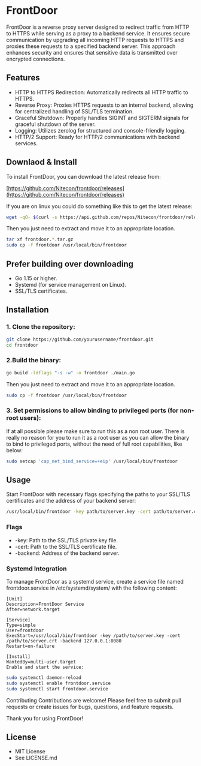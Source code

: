 # FrontDoor

FrontDoor is a reverse proxy server designed to redirect traffic from HTTP to HTTPS while serving as a proxy to a
backend service. It ensures secure communication by upgrading all incoming HTTP requests to HTTPS and proxies these
requests to a specified backend server. This approach enhances security and ensures that sensitive data is transmitted
over encrypted connections.

## Features

- HTTP to HTTPS Redirection: Automatically redirects all HTTP traffic to HTTPS.
- Reverse Proxy: Proxies HTTPS requests to an internal backend, allowing for centralized handling of SSL/TLS
  termination.
- Graceful Shutdown: Properly handles SIGINT and SIGTERM signals for graceful shutdown of the server.
- Logging: Utilizes zerolog for structured and console-friendly logging.
- HTTP/2 Support: Ready for HTTP/2 communications with backend services.

## Downlaod & Install

To install FrontDoor, you can download the latest release from:

[https://github.com/Nitecon/frontdoor/releases](https://github.com/Nitecon/frontdoor/releases)

If you are on linux you could do something like this to get the latest release:

```bash
wget -qO- $(curl -s https://api.github.com/repos/Nitecon/frontdoor/releases/latest | grep "linux_amd64"|grep https | cut -d : -f 2,3 | tr -d \" | awk '{$1 = $1};1') |tar -xvz
```

Then you just need to extract and move it to an appropriate location.

```bash
tar xf frontdoor.*.tar.gz
sudo cp -f frontdoor /usr/local/bin/frontdoor
```

## Prefer building over downloading

- Go 1.15 or higher.
- Systemd (for service management on Linux).
- SSL/TLS certificates.

## Installation

### 1. Clone the repository:

```bash
git clone https://github.com/yourusername/frontdoor.git
cd frontdoor
```

### 2.Build the binary:

```bash
go build -ldflags "-s -w" -o frontdoor ./main.go
```

Then you just need to extract and move it to an appropriate location.

```bash
sudo cp -f frontdoor /usr/local/bin/frontdoor
```

### 3. Set permissions to allow binding to privileged ports (for non-root users):

If at all possible please make sure to run this as a non root user. There is really no reason for you to run it as a
root user as you can allow the binary to bind to privileged ports, without the need of full root capabilities, like
below:

```bash
sudo setcap 'cap_net_bind_service=+eip' /usr/local/bin/frontdoor
```

## Usage

Start FrontDoor with necessary flags specifying the paths to your SSL/TLS certificates and the address of your backend
server:

```bash
/usr/local/bin/frontdoor -key path/to/server.key -cert path/to/server.crt -backend 127.0.0.1:8080
```

### Flags

- -key: Path to the SSL/TLS private key file.
- -cert: Path to the SSL/TLS certificate file.
- -backend: Address of the backend server.

### Systemd Integration

To manage FrontDoor as a systemd service, create a service file named frontdoor.service in /etc/systemd/system/ with the
following content:

```systemd
[Unit]
Description=FrontDoor Service
After=network.target

[Service]
Type=simple
User=frontdoor
ExecStart=/usr/local/bin/frontdoor -key /path/to/server.key -cert /path/to/server.crt -backend 127.0.0.1:8080
Restart=on-failure

[Install]
WantedBy=multi-user.target
Enable and start the service:

```

```bash
sudo systemctl daemon-reload
sudo systemctl enable frontdoor.service
sudo systemctl start frontdoor.service
```

Contributing
Contributions are welcome! Please feel free to submit pull requests or create issues for bugs, questions, and feature
requests.

Thank you for using FrontDoor!

## License
- MIT License
- See LICENSE.md
